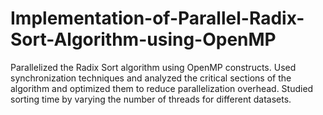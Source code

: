 # Implementation-of-Parallel-Radix-Sort-Algorithm-using-OpenMP
Parallelized the Radix Sort algorithm using OpenMP constructs. Used synchronization techniques and analyzed the critical sections of the algorithm and optimized them to reduce parallelization overhead. Studied sorting time by varying the number of threads for different datasets.
